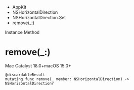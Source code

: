 

- AppKit
- NSHorizontalDirection
- NSHorizontalDirection.Set
-  remove(\_:) 

Instance Method

# remove(\_:)

Mac Catalyst 18.0+macOS 15.0+

``` source
@discardableResult
mutating func remove(_ member: NSHorizontalDirection) -> NSHorizontalDirection?
```

